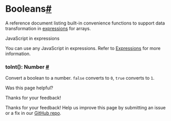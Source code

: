 [ ](https://github.com/n8n-io/n8n-docs/edit/main/docs/code/builtin/data-transformation-functions/booleans.md "Edit this page")

# Booleans[#](#booleans "Permanent link")

A reference document listing built-in convenience functions to support data transformation in [expressions](../../../../glossary/#expression-n8n) for arrays.

JavaScript in expressions

You can use any JavaScript in expressions. Refer to [Expressions](../../../expressions/) for more information.

###  toInt(): Number [#](#boolean-toInt "Permanent link")

Convert a boolean to a number. `false` converts to `0`, `true` converts to `1`. 

Was this page helpful? 

Thanks for your feedback! 

Thanks for your feedback! Help us improve this page by submitting an issue or a fix in our [GitHub repo](https://github.com/n8n-io/n8n-docs). 
